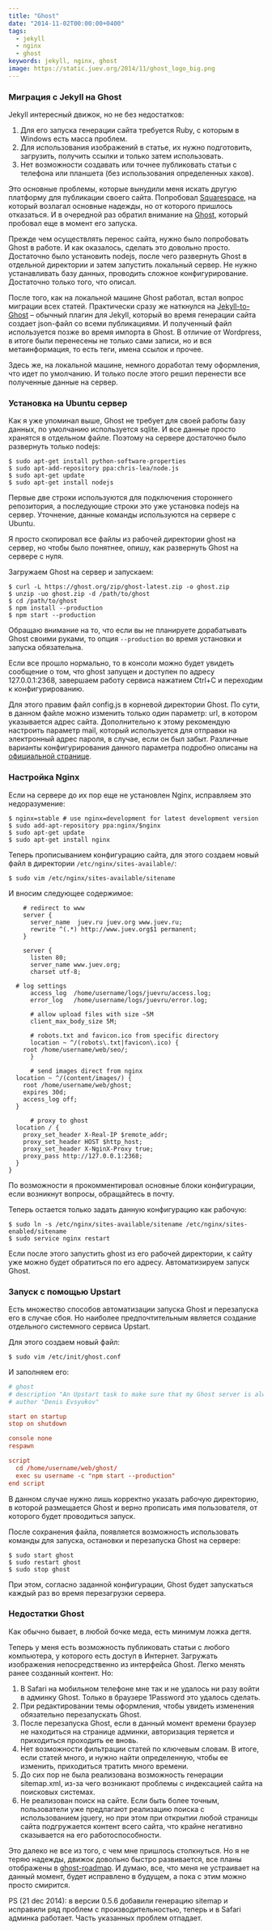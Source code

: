 ```yaml
---
title: "Ghost"
date: "2014-11-02T00:00:00+0400"
tags:
  - jekyll
  - nginx
  - ghost
keywords: jekyll, nginx, ghost
image: https://static.juev.org/2014/11/ghost_logo_big.png
---
```

### Миграция с Jekyll на Ghost

Jekyll интересный движок, но не без недостатков:

1. Для его запуска генерации сайта требуется Ruby, с которым в Windows есть масса проблем.
2. Для использования изображений в статье, их нужно подготовить, загрузить, получить ссылки и только затем использовать.
3. Нет возможности создавать или точнее публиковать статьи с телефона или планшета (без использования определенных хаков).

Это основные проблемы, которые вынудили меня искать другую платформу для публикации своего сайта. Попробовал [Squarespace](/2014/09/27/jekyll-to-squarespace/ "Миграция с Jekyll на Squarespace"), на который возлагал основные надежды, но от которого пришлось отказаться. И в очередной раз обратил внимание на [Ghost](http://ghost.org), который пробовал еще в момент его запуска.

Прежде чем осуществлять перенос сайта, нужно было попробовать Ghost в работе. И как оказалось, сделать это довольно просто. Достаточно было установить nodejs, после чего развернуть Ghost в отдельной директории и затем запустить локальный сервер. Не нужно устанавливать базу данных, проводить сложное конфигурирование. Достаточно только того, что описал.

После того, как на локальной машине Ghost работал, встал вопрос миграции всех статей. Практически сразу же наткнулся на [Jekyll-to-Ghost](https://github.com/mattvh/Jekyll-to-Ghost "mattvh/Jekyll-to-Ghost") – обычный плагин для Jekyll, который во время генерации сайта создает json-файл со всеми публикациями. И полученный файл используется позже во время импорта в Ghost. В отличие от Wordpress, в итоге были перенесены не только сами записи, но и вся метаинформация, то есть теги, имена ссылок и прочее.

Здесь же, на локальной машине, немного доработал тему оформления, что идет по умолчанию. И только после этого решил перенести все полученные данные на сервер.

### Установка на Ubuntu сервер

Как я уже упоминал выше, Ghost не требует для своей работы базу данных, по умолчанию используется sqlite. И все данные просто хранятся в отдельном файле. Поэтому на сервере достаточно было развернуть только nodejs:

```shell
$ sudo apt-get install python-software-properties
$ sudo apt-add-repository ppa:chris-lea/node.js
$ sudo apt-get update
$ sudo apt-get install nodejs
```

Первые две строки используются для подключения стороннего репозитория, а последующие строки это уже установка nodejs на сервер. Уточнение, данные команды используются на сервере с Ubuntu.

Я просто скопировал все файлы из рабочей директории ghost на сервер, но чтобы было понятнее, опишу, как развернуть Ghost на сервере с нуля.

Загружаем Ghost на сервер и запускаем:

```shell
$ curl -L https://ghost.org/zip/ghost-latest.zip -o ghost.zip
$ unzip -uo ghost.zip -d /path/to/ghost
$ cd /path/to/ghost
$ npm install --production
$ npm start --production
```

Обращаю внимание на то, что если вы не планируете дорабатывать Ghost своими руками, то опция `--production` во время установки и запуска обязательна.

Если все прошло нормально, то в консоли можно будет увидеть сообщение о том, что ghost запущен и доступен по адресу 127.0.0.1:2368, завершаем работу сервиса нажатием Ctrl+C и переходим к конфигурированию.

Для этого правим файл config.js в корневой директории Ghost. По сути, в данном файле можно изменить только один параметр: url, в котором указывается адрес сайта. Дополнительно к этому рекомендую настроить параметр mail, который используется для отправки на электронный адрес пароля, в случае, если он был забыт. Различные варианты конфигурирования данного параметра подробно описаны на [официальной странице](http://support.ghost.org/mail "Mail Configuration on self-hosted version of Ghost").

### Настройка Nginx

Если на сервере до их пор еще не установлен Nginx, исправляем это недоразумение:

```shell
$ nginx=stable # use nginx=development for latest development version
$ sudo add-apt-repository ppa:nginx/$nginx
$ sudo apt-get update
$ sudo apt-get install nginx
```

Теперь прописыванием конфигурацию сайта, для этого создаем новый файл в директории `/etc/nginx/sites-available/`:

```shell
$ sudo vim /etc/nginx/sites-available/sitename
```

И вносим следующее содержимое:

```nginx
    # redirect to www
    server {
      server_name  juev.ru juev.org www.juev.ru;
      rewrite ^(.*) http://www.juev.org$1 permanent;
    }

    server {
      listen 80;
      server_name www.juev.org;
      charset utf-8;

  # log settings
      access_log  /home/username/logs/juevru/access.log;
      error_log   /home/username/logs/juevru/error.log;

      # allow upload files with size ~5M
      client_max_body_size 5M;

      # robots.txt and favicon.ico from specific directory
      location ~ ^/(robots\.txt|favicon\.ico) {
	root /home/username/web/seo/;
      }

      # send images direct from nginx
  location ~ ^/(content/images/) {
    root /home/username/web/ghost;
    expires 30d;
    access_log off;
  }

      # proxy to ghost
  location / {
    proxy_set_header X-Real-IP $remote_addr;
    proxy_set_header HOST $http_host;
    proxy_set_header X-NginX-Proxy true;
    proxy_pass http://127.0.0.1:2368;
  }
}
```

По возможности я прокомментировал основные блоки конфигурации, если возникнут вопросы, обращайтесь в почту.

Теперь остается только задать данную конфигурацию как рабочую:

```shell
$ sudo ln -s /etc/nginx/sites-available/sitename /etc/nginx/sites-enabled/sitename
$ sudo service nginx restart
```

Если после этого запустить ghost из его рабочей директории, к сайту уже можно будет обратиться по его адресу. Автоматизируем запуск Ghost.

### Запуск с помощью Upstart

Есть множество способов автоматизации запуска Ghost и перезапуска его в случае сбоя. Но наиболее предпочтительным является создание отдельного системного сервиса Upstart.

Для этого создаем новый файл:

```shell
$ sudo vim /etc/init/ghost.conf
```

И заполняем его:

```conf
# ghost
# description "An Upstart task to make sure that my Ghost server is always running"
# author "Denis Evsyukov"

start on startup
stop on shutdown

console none
respawn

script
  cd /home/username/web/ghost/
  exec su username -c "npm start --production"
end script
```

В данном случае нужно лишь корректно указать рабочую директорию, в которой размещается Ghost и верно прописать имя пользователя, от которого будет проводиться запуск.

После сохранения файла, появляется возможность использовать команды для запуска, остановки и перезапуска Ghost на сервере:

```shell
$ sudo start ghost
$ sudo restart ghost
$ sudo stop ghost
```

При этом, согласно заданной конфигурации, Ghost будет запускаться каждый раз во время перезагрузки сервера.

### Недостатки Ghost

Как обычно бывает, в любой бочке меда, есть минимум ложка дегтя.

Теперь у меня есть возможность публиковать статьи с любого компьютера, у которого есть доступ в Интернет. Загружать изображения непосредственно из интерфейса Ghost. Легко менять ранее созданный контент. Но:

1. В Safari на мобильном телефоне мне так и не удалось ни разу войти в админку Ghost. Только в браузере 1Password это удалось сделать.
1. При редактировании темы оформления, чтобы увидеть изменения обязательно перезапускать Ghost.
1. После перезапуска Ghost, если в данный момент времени браузер не находиться на странице админки, авторизация теряется и приходиться проходить ее вновь.
1. Нет возможности фильтрации статей по ключевым словам. В итоге, если статей много, и нужно найти определенную, чтобы ее изменить, приходиться тратить много времени.
1. До сих пор не была реализована возможность генерации sitemap.xml, из-за чего возникают проблемы с индексацией сайта на поисковых системах.
1. Не реализован поиск на сайте. Если быть более точным, пользователи уже предлагают реализацию поиска с использованием jquery, но при этом при открытии любой страницы сайта подгружается контент всего сайта, что крайне негативно сказывается на его работоспособности.

Это далеко не все из того, с чем мне пришлось столкнуться. Но я не теряю надежды, движок довольно быстро развивается, все планы отображены в [ghost-roadmap](https://trello.com/b/EceUgtCL/ghost-roadmap "Ghost Roadmap Trello"). И думаю, все, что меня не устраивает на данный момент, будет исправлено в будущем, а пока с этим можно просто смирится.

PS (21 dec 2014): в версии 0.5.6 добавили генерацию sitemap и исправили ряд проблем с производительностью, теперь и в Safari админка работает. Часть указанных проблем отпадает.
